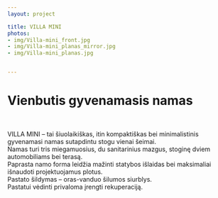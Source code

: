 ```yaml
---
layout: project

title: VILLA MINI
photos:
- img/Villa-mini_front.jpg
- img/Villa-mini_planas_mirror.jpg
- img/Villa-mini_planas.jpg


---
```

<h1>Vienbutis gyvenamasis namas</h1><br/>
<p>VILLA MINI – tai šiuolaikiškas, itin kompaktiškas bei minimalistinis gyvenamasi namas sutapdintu stogu vienai šeimai.<br/> Namas turi tris miegamuosius, du sanitarinius mazgus, stoginę dviem automobiliams bei terasą.<br/>
Paprasta namo forma leidžia mažinti statybos išlaidas bei maksimaliai išnaudoti projektuojamus plotus.<br/>
Pastato šildymas – oras-vanduo šilumos siurblys.<br/>
Pastatui vėdinti privaloma įrengti rekuperaciją.<br/>
</p>
